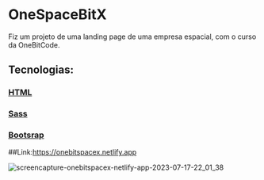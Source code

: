 # OneSpaceBitX

Fiz um projeto de uma landing page de uma empresa espacial, com o curso da OneBitCode. 

## Tecnologias:
### [HTML](https://img.shields.io/badge/HTML5-E34F26?style=for-the-badge&logo=html5&logoColor=white)
### [Sass](https://img.shields.io/badge/Sass-CC6699?style=for-the-badge&logo=sass&logoColor=white)
### [Bootsrap](https://img.shields.io/badge/Bootstrap-563D7C?style=for-the-badge&logo=bootstrap&logoColor=white)


##Link:https://onebitspacex.netlify.app

![screencapture-onebitspacex-netlify-app-2023-07-17-22_01_38](https://github.com/TavinhoDS/OneSpaceBitX/assets/103964345/4c0efe0d-5efb-4067-8ff2-36ccbc828342)
